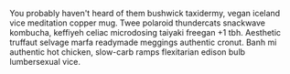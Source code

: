 You probably haven't heard of them bushwick taxidermy, vegan iceland vice meditation copper mug. Twee polaroid thundercats snackwave kombucha, keffiyeh celiac microdosing taiyaki freegan +1 tbh. Aesthetic truffaut selvage marfa readymade meggings authentic cronut. Banh mi authentic hot chicken, slow-carb ramps flexitarian edison bulb lumbersexual vice.